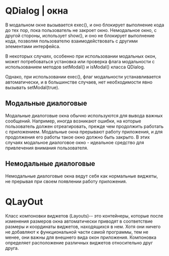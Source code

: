 # QDialog | окна

В модальном окне вызывается exec(), и оно блокирует выполнение кода до тех пор, пока пользователь не закроет окно. Немодальное окно, с другой стороны, использует show(), и оно не блокирует выполнение кода, позволяя пользователю взаимодействовать с другими элементами интерфейса.

В некоторых случаях, особенно при использовании модальных окон, может потребоваться установка или проверка флага модальности с использованием методов setModal() и isModal() класса QDialog.

Однако, при использовании exec(), флаг модальности устанавливается автоматически, и в большинстве случаев, нет необходимости явно вызывать setModal(true).

## Модальные диалоговые 

Модальные диалоговые окна обычно используются для вывода важных сообщений. Например, иногда возникают ошибки, на которые пользователь должен отреагировать, прежде
чем продолжить работать с приложением. Модальные окна прерывают работу приложения,
и для продолжения его работы такое окно должно быть закрыто. В этих случаях модальное
диалоговое окно - идеальное средство для привлечения внимания пользователя.

## Немодальные диалоговые 

Немодальные диалоговые окна ведут себя как нормальные виджеты, не прерывая при своем появлении работу приложения.

# QLayOut

Класс компоновки виджетов (Layouts)-- это контейнеры, которые после изменения размеров окна автоматически приводят в соответствие размеры и координаты виджетов, находящихся в нем. Хотя они ничего не добавляют к функциональной части самой программы, тем не менее, они  важны для внешнего вида окон приложения. Компоновка определяет расположение различных виджетов
относительно друг друга.
